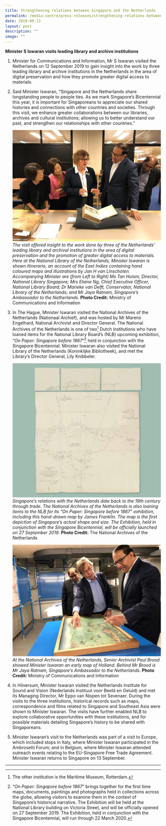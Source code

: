 ```yaml
---
title: Strengthening relations between Singapore and the Netherlands
permalink: /media-centre/press-releases/strengthening-relations-between-singapore-and-the-netherlands/
date: 2019-09-13
layout: post
description: ""
image: ""
---
```

**Minister S Iswaran visits leading library and archive institutions**

1. Minister for Communications and Information, Mr S Iswaran visited the Netherlands on 12 September 2019 to gain insight into the work by three leading library and archive institutions in the Netherlands in the area of digital preservation and how they promote greater digital access to materials.  
  
2. Said Minister Iswaran, “Singapore and the Netherlands share longstanding people to people ties. As we mark Singapore’s Bicentennial this year, it is important for Singaporeans to appreciate our shared histories and connections with other countries and societies. Through this visit, we enhance greater collaborations between our libraries, archives and cultural institutions; allowing us to better understand our past, and strengthen our relationships with other countries.”

    ![](/images/Press%20Releases%202019/visit%20to%20netherlands%20-%201.jpg)
    *The visit offered insight to the work done by three of the Netherlands’ leading library and archival institutions in the area of digital preservation and the promotion of greater digital access to materials. Here at the National Library of the Netherlands, Minister Iswaran is shown Itinerario, an account of the East Indies containing hand coloured maps and illustrations by Jan H van Linschoten. Accompanying Minister are (from Left to Right) Ms Tan Huism, Director, National Library Singapore; Mrs Elaine Ng, Chief Executive Officer, National Library Board; Dr Marieke van Delft, Conservator, National Library of the Netherlands; and Mr Jaya Ratnam, Singapore’s Ambassador to the Netherlands.* **Photo Credit:** Ministry of Communications and Information 

3. In The Hague, Minister Iswaran visited the National Archives of the Netherlands (Nationaal Archief), and was hosted by Mr Marens Engelhard, National Archivist and Director General. The National Archives of the Netherlands is one of two[^1] Dutch institutions who have loaned items for the National Library Board’s (NLB) upcoming exhibition, “*On Paper: Singapore before 1867*”[^2] held in conjunction with the Singapore Bicentennial. Minister Iswaran also visited the National Library of the Netherlands (Koninklijke Bibliotheek), and met the Library’s Director General, Lily Knibbeler.

    ![](/images/Press%20Releases%202019/visit%20to%20netherlands%20-%202.jpg)
    *Singapore’s relations with the Netherlands date back to the 19th century through trade. The National Archives of the Netherlands is also loaning items to the NLB for its “On Paper: Singapore before 1867” exhibition, including this hand-drawn map by James Franklin. The map is the first depiction of Singapore’s actual shape and size. The Exhibition, held in conjunction with the Singapore Bicentennial, will be officially launched on 27 September 2019.* **Photo Credit:** The National Archives of the Netherlands

    ![](/images/Press%20Releases%202019/visit%20to%20netherlands%20-%203.jpg)
    *At the National Archives of the Netherlands, Senior Archivist Paul Brood showed Minister Iswaran an early map of Holland. Behind Mr Brood is Mr Jaya Ratnam, Singapore’s Ambassador to the Netherlands.* **Photo Credit:** Ministry of Communications and Information

4. In Hilversum, Minister Iswaran visited the Netherlands Institute for Sound and Vision (Nederlands Instituut voor Beeld en Geluid) and met its Managing Director, Mr Eppo van Nispen tot Sevenaer. During the visits to the three institutions, historical records such as maps, correspondence and films related to Singapore and Southeast Asia were shown to Minister Iswaran. The visits have further enabled NLB to explore collaborative opportunities with these institutions, and for possible materials detailing Singapore’s history to be shared with Singaporeans.  

5. Minister Iswaran’s visit to the Netherlands was part of a visit to Europe, which included stops in Italy, where Minister Iswaran participated in the Ambrosetti Forum; and in Belgium, where Minister Iswaran attended outreach events relating to the EU-Singapore Free Trade Agreement. Minister Iswaran returns to Singapore on 13 September.

------------------------------------------------------------------------------------
[^1]: The other institution is the Maritime Museum, Rotterdam.  
[^2]: “*On Paper: Singapore before 1867*” brings together for the first time maps, documents, paintings and photographs held in collections across the globe, allowing visitors to examine them in the context of Singapore’s historical narrative. The Exhibition will be held at the National Library building on Victoria Street, and will be officially opened on 27 September 2019. The Exhibition, held in conjunction with the Singapore Bicentennial, will run through 22 March 2020.